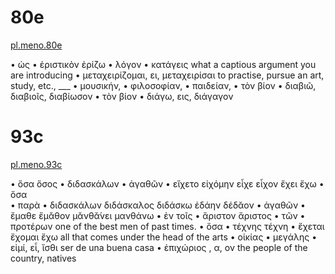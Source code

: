 # 80e

[pl.meno.80e](http://www.perseus.tufts.edu/hopper/text?doc=Perseus%3Atext%3A1999.01.0177%3Atext%3DMeno%3Asection%3D80e)

• ὡς 
• ἐριστικὸν ἐρίζω 
• λόγον 
• κατάγεις
what a captious argument you are introducing
• μεταχειρίζομαι, ει, μεταχειρίσαι
to practise, pursue an art, study, etc., ___ 
• μουσικήν, 
• φιλοσοφίαν, 
• παιδείαν,
• τὸν βίον 
• διαβιῶ, διαβιοῖς, διαβίωσον
• τὸν βίον 
• διάγω, εις, διάγαγον

# 93c

[pl.meno.93c](http://www.perseus.tufts.edu/hopper/text?doc=Perseus%3Atext%3A1999.01.0177%3Atext%3DMeno%3Asection%3D93c)

• ὅσα ὅσος
• διδασκάλων 
• ἀγαθῶν 
• εἴχετο εἰχόμην εἶχε εἶχον ἔχει ἔχω
• ὅσα  
• παρὰ 
• διδασκάλων διδάσκαλος διδάσκω ἐδάην δέδᾰον
• ἀγαθῶν 
• ἔμαθε ἔμᾰθον μᾰνθᾰ́νει μανθάνω
• ἐν τοῖς 
• ἄριστον  ἄριστος 
• τῶν 
• προτέρων
one of the best men of past times.
• ὅσα 
• τέχνης τέχνη 
• ἔχεται	 ἔχομαι ἔχω
all that comes under the head of the arts
• οἰκίας 
• μεγάλης 
• εἰμί, εἶ, ἴσθι
ser de una buena casa
• ἐπιχώριος , α, ον
the people of the country, natives

